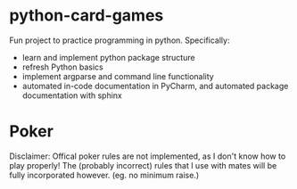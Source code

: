 # python-card-games
Fun project to practice programming in python. Specifically:

- learn and implement python package structure
- refresh Python basics
- implement argparse and command line functionality
- automated in-code documentation in PyCharm, and automated package documentation with sphinx

Poker
=====
Disclaimer: Offical poker rules are not implemented, as I don't know how to play properly! The (probably incorrect) rules that I use 
with mates will be fully incorporated however. (eg. no minimum raise.)
